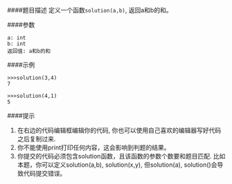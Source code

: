 ####题目描述
定义一个函数`solution(a,b)`, 返回a和b的和。

####参数
```
a: int
b: int
返回值: a和b的和
```

####示例
```
>>>solution(3,4)
7

>>>solution(4,1)
5
```

####提示
1. 在右边的代码编辑框编辑你的代码, 你也可以使用自己喜欢的编辑器写好代码之后复制过来.
2. 你不能使用print打印任何内容，这会影响到判题的结果。
3. 你提交的代码必须包含solution函数，且该函数的参数个数要和题目匹配. 比如本题，你可以定义solution(a,b), solution(x,y), 但solution(a), solution()会导致代码提交错误。